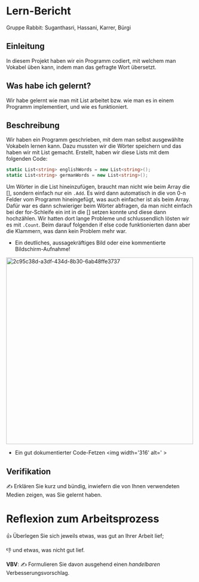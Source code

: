 # Lern-Bericht
Gruppe Rabbit: Suganthasri, Hassani, Karrer, Bürgi

## Einleitung

In diesem Projekt haben wir ein Programm codiert, mit welchem man Vokabel üben kann, indem man das gefragte Wort übersetzt.

## Was habe ich gelernt?
Wir habe gelernt wie man mit List arbeitet bzw. wie man es in einem Programm implementiert, und wie es funktioniert.

## Beschreibung

Wir haben ein Programm geschrieben, mit dem man selbst ausgewählte  Vokabeln lernen kann. Dazu mussten wir die Wörter speichern und das haben wir mit List gemacht. Erstellt, haben wir diese Lists mit dem folgenden Code:

```c#
static List<string> englishWords = new List<string>();     
static List<string> germanWords = new List<string>();
```

Um Wörter in die List hineinzufügen, braucht man nicht wie beim Array die [], sondern einfach nur ein ```.Add```. Es wird dann automatisch in die von 0-n Felder vom Programm hineingefügt, was auch einfacher ist als beim Array.
Dafür war es dann schwieriger beim Wörter abfragen, da man nicht einfach bei der for-Schleife ein int in die [] setzen konnte und diese dann hochzählen. Wir hatten dort lange Probleme und schlussendlich lösten wir es mit ```.Count```. Beim darauf folgenden if else code funktionierten dann aber die Klammern, was dann kein Problem mehr war.


* Ein deutliches, aussagekräftiges Bild oder eine kommentierte Bildschirm-Aufnahme!
 <img width="500" alt="2c95c38d-a3df-434d-8b30-6ab48ffe3737" src="https://user-images.githubusercontent.com/111045914/202409746-703a2e81-4bb8-47e0-b1e3-f0edcc9afad5.jpg">

* Ein gut dokumentierter Code-Fetzen
<img width='316' alt=' >

## Verifikation

✍️ Erklären Sie kurz und bündig, inwiefern die von Ihnen verwendeten Medien zeigen, was Sie gelernt haben.

# Reflexion zum Arbeitsprozess

👍 Überlegen Sie sich jeweils etwas, was gut an Ihrer Arbeit lief; 

👎 und etwas, was nicht gut lief.

**VBV**: ✍️ Formulieren Sie davon ausgehend einen *handelbaren* Verbesserungsvorschlag.
